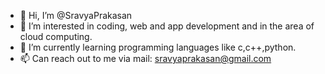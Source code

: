 - 👋 Hi, I’m @SravyaPrakasan
- 👀 I’m interested in coding, web and app development and in the area of cloud computing.
- 🌱 I’m currently learning programming languages like c,c++,python.
- 📫 Can reach out to me via mail: sravyaprakasan@gmail.com

<!---
SravyaPrakasan/SravyaPrakasan is a ✨ special ✨ repository because its `README.md` (this file) appears on your GitHub profile.
You can click the Preview link to take a look at your changes.
--->
